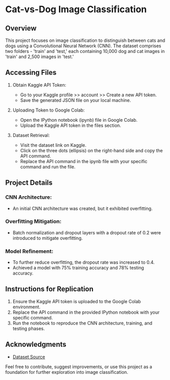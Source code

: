 # Cat-vs-Dog Image Classification

## Overview

This project focuses on image classification to distinguish between cats and dogs using a Convolutional Neural Network (CNN). The dataset comprises two folders - 'train' and 'test,' each containing 10,000 dog and cat images in 'train' and 2,500 images in 'test.'

## Accessing Files

1. Obtain Kaggle API Token:
   - Go to your Kaggle profile >> account >> Create a new API token.
   - Save the generated JSON file on your local machine.

2. Uploading Token to Google Colab:
   - Open the IPython notebook (ipynb) file in Google Colab.
   - Upload the Kaggle API token in the files section.

3. Dataset Retrieval:
   - Visit the dataset link on Kaggle.
   - Click on the three dots (ellipsis) on the right-hand side and copy the API command.
   - Replace the API command in the ipynb file with your specific command and run the file.

## Project Details

### CNN Architecture:
- An initial CNN architecture was created, but it exhibited overfitting.

### Overfitting Mitigation:
- Batch normalization and dropout layers with a dropout rate of 0.2 were introduced to mitigate overfitting.

### Model Refinement:
- To further reduce overfitting, the dropout rate was increased to 0.4.
- Achieved a model with 75% training accuracy and 78% testing accuracy.

## Instructions for Replication

1. Ensure the Kaggle API token is uploaded to the Google Colab environment.
2. Replace the API command in the provided IPython notebook with your specific command.
3. Run the notebook to reproduce the CNN architecture, training, and testing phases.

## Acknowledgments

- [Dataset Source](https://www.kaggle.com/datasets/salader/dogs-vs-cats)

Feel free to contribute, suggest improvements, or use this project as a foundation for further exploration into image classification.

